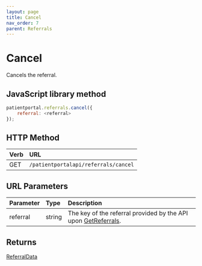 ```yaml
---
layout: page
title: Cancel
nav_order: 7
parent: Referrals
---
```


# Cancel

Cancels the referral.

## JavaScript library method

```javascript
patientportal.referrals.cancel({
    referral: <referral>
});
```

## HTTP Method

| Verb | URL                                               |
|:-----|:--------------------------------------------------|
| GET | `/patientportalapi/referrals/cancel` |

## URL Parameters

| Parameter | Type   | Description                                                 |
|:----------|:-------|:------------------------------------------------------------|
| referral | string | The key of the referral provided by the API upon [GetReferrals](../referrals/getreferrals). |

## Returns

[ReferralData](../objects-and-data-types/referraldata)
